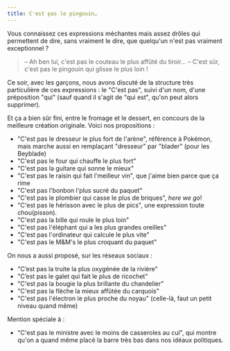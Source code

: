 ```yaml
---
title: C'est pas le pingouin…
---
```


Vous connaissez ces expressions méchantes mais assez drôles qui permettent de dire, sans vraiment le dire, que quelqu'un n'est pas vraiment exceptionnel ?

> – Ah ben lui, c'est pas le couteau le plus affûté du tiroir…
> – C'est sûr, c'est pas le pingouin qui glisse le plus loin !

Ce soir, avec les garçons, nous avons discuté de la structure très particulière de ces expressions : le "C'est pas", suivi d'un nom, d'une préposition "qui" (sauf quand il s'agit de "qui est", qu'on peut alors supprimer). 

Et ça a bien sûr fini, entre le fromage et le dessert, en concours de la meilleure création originale. Voici nos propositions :

- "C'est pas le dresseur le plus fort de l'arène", référence à Pokémon, mais marche aussi en remplaçant "dresseur" par "blader" (pour les Beyblade)
- "C'est pas le four qui chauffe le plus fort"
- "C'est pas la guitare qui sonne le mieux"
- "C'est pas le raisin qui fait l'meilleur vin", que j'aime bien parce que ça rime
- "C'est pas l'bonbon l'plus sucré du paquet"
- "C'est pas le plombier qui casse le plus de briques", <i lang="en">here we go</i>!
- "C'est pas le hérisson avec le plus de pics", une expression toute chou(pisson).
- "C'est pas la bille qui roule le plus loin"
- "C'est pas l'éléphant qui a les plus grandes oreilles"
- "C'est pas l'ordinateur qui calcule le plus vite"
- "C'est pas le M&M's le plus croquant du paquet"

On nous a aussi proposé, sur les réseaux sociaux :

- "C’est pas la truite la plus oxygénée de la rivière"
- "C’est pas le galet qui fait le plus de ricochet"
- "C'est pas la bougie la plus brillante du chandelier"
- "C'est pas la flèche la mieux affûtée du carquois"
- "C'est pas l'électron le plus proche du noyau" (celle-là, faut un petit niveau quand même)

Mention spéciale à :

- "C'est pas le ministre avec le moins de casseroles au cul", qui montre qu'on a quand même placé la barre très bas dans nos idéaux politiques.